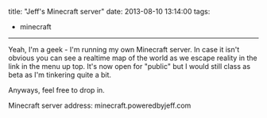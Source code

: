 title: "Jeff's Minecraft server"
date: 2013-08-10 13:14:00
tags:
- minecraft
---
Yeah, I'm a geek - I'm running my own Minecraft server. In case it isn't obvious you can see a realtime map of the world as we escape reality in the link in the menu up top. It's now open for "public" but I would still class as beta as I'm tinkering quite a bit.

Anyways, feel free to drop in.

Minecraft server address: minecraft.poweredbyjeff.com